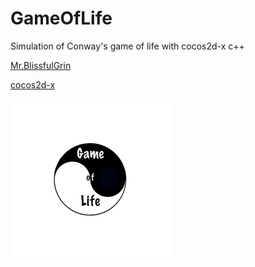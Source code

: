 # GameOfLife 
Simulation of Conway's game of life with cocos2d-x c++ 

[Mr.BlissfulGrin](http://www.mrblissfulgrin.com "mrblissfulgrin")

[cocos2d-x](http://www.cocos2d-x.org "cocos2d-x")

![logo](./proj.ios_mac/ios/Images.xcassets/AppIcon-2.appiconset/icon_128x128@2x.png "Logo")
